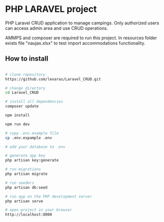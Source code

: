 # PHP LARAVEL project

PHP Laravel CRUD application to manage campings. Only authorized users can access admin area and use CRUD operations. 


AMMPS and composer are required to run this project.
In resources folder exists file "naujas.xlsx" to test import accommodations functionality.

## How to install



```bash

# clone repository
https://github.com/lexaras/Laravel_CRUD.git

# change directory
cd Laravel_CRUD

# install all dependencies
composer update

npm install

npm run dev

# copy .env.example file
cp .env.expample .env

# add your database to .env

# generate app key
php artisan key:generate

# run migrations
php artisan migrate

# run seeders
php artisan db:seed 

# run app on the PHP development server
php artisan serve

# open project in your browser
http://localhost:8000

